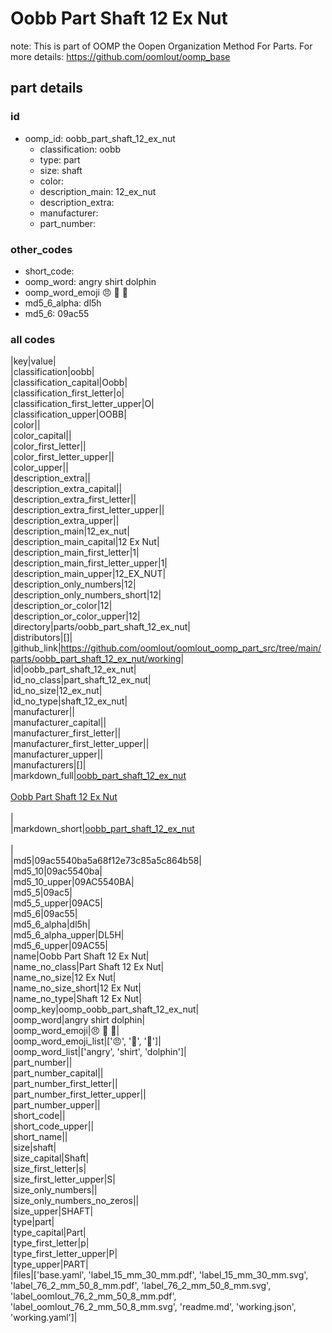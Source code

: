 # Oobb Part Shaft 12 Ex Nut  

note: This is part of OOMP the Oopen Organization Method For Parts. For more details: https://github.com/oomlout/oomp_base

##  part details





### id
* oomp_id: oobb_part_shaft_12_ex_nut
  * classification: oobb
  * type: part
  * size: shaft
  * color: 
  * description_main: 12_ex_nut
  * description_extra: 
  * manufacturer: 
  * part_number: 

### other_codes
* short_code: 
* oomp_word: angry shirt dolphin
* oomp_word_emoji :angry: :shirt: :dolphin:
* md5_6_alpha: dl5h
* md5_6: 09ac55

### all codes 
|key|value|  
|classification|oobb|  
|classification_capital|Oobb|  
|classification_first_letter|o|  
|classification_first_letter_upper|O|  
|classification_upper|OOBB|  
|color||  
|color_capital||  
|color_first_letter||  
|color_first_letter_upper||  
|color_upper||  
|description_extra||  
|description_extra_capital||  
|description_extra_first_letter||  
|description_extra_first_letter_upper||  
|description_extra_upper||  
|description_main|12_ex_nut|  
|description_main_capital|12 Ex Nut|  
|description_main_first_letter|1|  
|description_main_first_letter_upper|1|  
|description_main_upper|12_EX_NUT|  
|description_only_numbers|12|  
|description_only_numbers_short|12|  
|description_or_color|12|  
|description_or_color_upper|12|  
|directory|parts/oobb_part_shaft_12_ex_nut|  
|distributors|[]|  
|github_link|https://github.com/oomlout/oomlout_oomp_part_src/tree/main/parts/oobb_part_shaft_12_ex_nut/working|  
|id|oobb_part_shaft_12_ex_nut|  
|id_no_class|part_shaft_12_ex_nut|  
|id_no_size|12_ex_nut|  
|id_no_type|shaft_12_ex_nut|  
|manufacturer||  
|manufacturer_capital||  
|manufacturer_first_letter||  
|manufacturer_first_letter_upper||  
|manufacturer_upper||  
|manufacturers|[]|  
|markdown_full|[oobb_part_shaft_12_ex_nut](https://github.com/oomlout/oomlout_oomp_part_src/tree/main/parts/oobb_part_shaft_12_ex_nut/working)<br>[](https://github.com/oomlout/oomlout_oomp_part_src/tree/main/parts/oobb_part_shaft_12_ex_nut/working)<br>[Oobb Part Shaft 12 Ex Nut](https://github.com/oomlout/oomlout_oomp_part_src/tree/main/parts/oobb_part_shaft_12_ex_nut/working)<br><br>|  
|markdown_short|[oobb_part_shaft_12_ex_nut](https://github.com/oomlout/oomlout_oomp_part_src/tree/main/parts/oobb_part_shaft_12_ex_nut/working)<br><br>|  
|md5|09ac5540ba5a68f12e73c85a5c864b58|  
|md5_10|09ac5540ba|  
|md5_10_upper|09AC5540BA|  
|md5_5|09ac5|  
|md5_5_upper|09AC5|  
|md5_6|09ac55|  
|md5_6_alpha|dl5h|  
|md5_6_alpha_upper|DL5H|  
|md5_6_upper|09AC55|  
|name|Oobb Part Shaft 12 Ex Nut|  
|name_no_class|Part Shaft 12 Ex Nut|  
|name_no_size|12 Ex Nut|  
|name_no_size_short|12 Ex Nut|  
|name_no_type|Shaft 12 Ex Nut|  
|oomp_key|oomp_oobb_part_shaft_12_ex_nut|  
|oomp_word|angry shirt dolphin|  
|oomp_word_emoji|:angry: :shirt: :dolphin:|  
|oomp_word_emoji_list|[':angry:', ':shirt:', ':dolphin:']|  
|oomp_word_list|['angry', 'shirt', 'dolphin']|  
|part_number||  
|part_number_capital||  
|part_number_first_letter||  
|part_number_first_letter_upper||  
|part_number_upper||  
|short_code||  
|short_code_upper||  
|short_name||  
|size|shaft|  
|size_capital|Shaft|  
|size_first_letter|s|  
|size_first_letter_upper|S|  
|size_only_numbers||  
|size_only_numbers_no_zeros||  
|size_upper|SHAFT|  
|type|part|  
|type_capital|Part|  
|type_first_letter|p|  
|type_first_letter_upper|P|  
|type_upper|PART|  
|files|['base.yaml', 'label_15_mm_30_mm.pdf', 'label_15_mm_30_mm.svg', 'label_76_2_mm_50_8_mm.pdf', 'label_76_2_mm_50_8_mm.svg', 'label_oomlout_76_2_mm_50_8_mm.pdf', 'label_oomlout_76_2_mm_50_8_mm.svg', 'readme.md', 'working.json', 'working.yaml']|  
